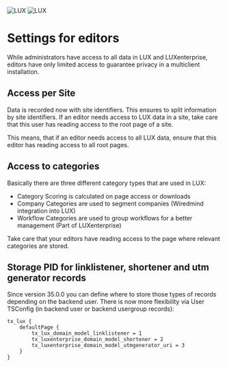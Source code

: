 ![LUX](/Documentation/Images/logo_claim.svg#gh-light-mode-only "LUX")
![LUX](/Documentation/Images/logo_claim_white.svg#gh-dark-mode-only "LUX")

# Settings for editors

While administrators have access to all data in LUX and LUXenterprise, editors have only limited access to guarantee
privacy in a multiclient installation.

## Access per Site

Data is recorded now with site identifiers. This ensures to split information by site identifiers. If an editor needs
access to LUX data in a site, take care that this user has reading access to the root page of a site.

This means, that if an editor needs access to all LUX data, ensure that this editor has reading access to all root
pages.

## Access to categories

Basically there are three different category types that are used in LUX:

* Category Scoring is calculated on page access or downloads
* Company Categories are used to segment companies (Wiredmind integration into LUX)
* Workflow Categories are used to group workflows for a better management (Part of LUXenterprise)

Take care that your editors have reading access to the page where relevant categories are stored.

## Storage PID for linklistener, shortener and utm generator records

Since version 35.0.0 you can define where to store those types of records depending on the backend user. There is now
more flexibility via User TSConfig (in backend user or backend usergroup records):

```
tx_lux {
    defaultPage {
        tx_lux_domain_model_linklistener = 1
        tx_luxenterprise_domain_model_shortener = 2
        tx_luxenterprise_domain_model_utmgenerator_uri = 3
    }
}
```
